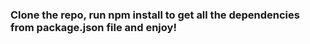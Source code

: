 

### Clone the repo, run npm install to get all the dependencies from package.json file and enjoy!
